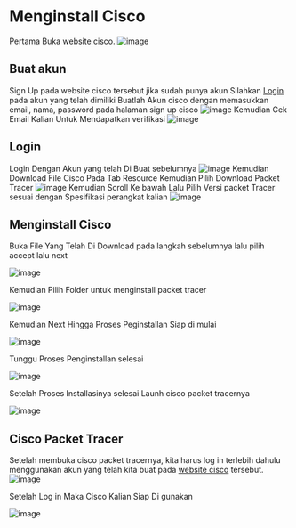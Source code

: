 # Menginstall Cisco

Pertama Buka [website cisco](https://www.netacad.com/).
![image](https://user-images.githubusercontent.com/107907898/211193064-ea49762f-beec-4bc5-90f7-3efa26bce211.png)

## Buat akun
Sign Up pada website cisco tersebut jika sudah punya akun Silahkan [Login](#Login)  pada akun yang telah dimiliki
Buatlah Akun cisco dengan memasukkan email, nama, password pada halaman sign up cisco
![image](https://user-images.githubusercontent.com/107907898/211193341-d94c90cd-3750-40d8-b0ca-eefe63efc013.png)
Kemudian Cek Email Kalian Untuk Mendapatkan verifikasi
![image](https://user-images.githubusercontent.com/107907898/211193560-4bc80911-899d-4709-a64c-d58c1d0efe91.png)

## Login
Login Dengan Akun yang telah Di Buat sebelumnya
![image](https://user-images.githubusercontent.com/107907898/211194321-c86fe7a0-a7a1-4314-bd99-0d613cb8061b.png)
Kemudian Download File Cisco Pada Tab Resource Kemudian Pilih Download Packet Tracer
![image](https://user-images.githubusercontent.com/107907898/211194047-467a6774-f29d-4540-b770-a3dc11221089.png)
Kemudian Scroll Ke bawah Lalu Pilih Versi packet Tracer sesuai dengan Spesifikasi perangkat kalian
![image](https://user-images.githubusercontent.com/107907898/211194463-5beb56d0-ff40-4f1a-b26a-59e50f569301.png)

## Menginstall Cisco
Buka File Yang Telah Di Download pada langkah sebelumnya
lalu pilih accept lalu next

![image](https://user-images.githubusercontent.com/107907898/211194687-f44f73b4-2306-47ea-9ad2-7a623bffa60e.png)

Kemudian Pilih Folder untuk menginstall packet tracer

![image](https://user-images.githubusercontent.com/107907898/211194728-273d2c35-45e5-4288-8323-f7b9010a413d.png)

Kemudian Next Hingga Proses Peginstallan Siap di mulai

![image](https://user-images.githubusercontent.com/107907898/211194756-e0380694-3822-44af-bb8b-b63af44cddb6.png)

Tunggu Proses Penginstallan selesai 

![image](https://user-images.githubusercontent.com/107907898/211194775-4d3493bd-bac7-4c87-9453-284891990643.png)

Setelah Proses Installasinya selesai Launh cisco packet tracernya

![image](https://user-images.githubusercontent.com/107907898/211194848-eb20d234-651f-48e3-bcd7-2fd5b1180afd.png)

## Cisco Packet Tracer

Setelah membuka cisco packet tracernya, kita harus log in terlebih dahulu menggunakan akun yang telah kita buat pada [website cisco](https://www.netacad.com/) tersebut.
![image](https://user-images.githubusercontent.com/107907898/211194969-503e2ca8-b9ee-4099-97a0-8a267f2c2c18.png)

Setelah Log in Maka Cisco Kalian Siap Di gunakan

![image](https://user-images.githubusercontent.com/107907898/211194998-e6a016b2-ea84-460f-ad46-9ce73bd52584.png)
